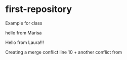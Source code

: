 # first-repository
Example for class

hello from Marisa


Hello from Laura!!!


Creating a merge conflict line 10 + another conflict from 